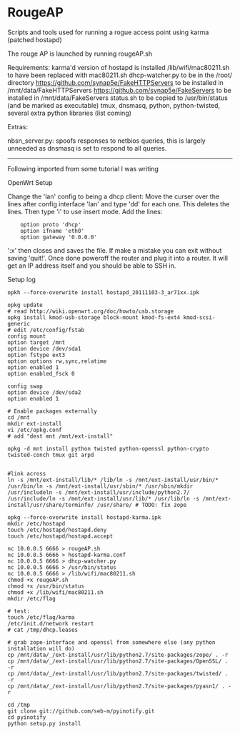 RougeAP
===========

Scripts and tools used for running a rogue access point using karma (patched hostapd)

The rouge AP is launched by running rougeAP.sh

Requirements:
karma'd version of hostapd is installed
/lib/wifi/mac80211.sh to have been replaced with mac80211.sh
dhcp-watcher.py to be in the /root/ directory
https://github.com/synap5e/FakeHTTPServers to be installed in /mnt/data/FakeHTTPServers
https://github.com/synap5e/FakeServers to be installed in /mnt/data/FakeServers
status.sh to be copied to /usr/bin/status (and be marked as executable)
tmux, dnsmasq, python, python-twisted, several extra python libraries (list coming)

Extras:

nbsn_server.py:		spoofs responses to netbios queries, this is largely unneeded as dnsmasq is set to respond to all queries.


---
Following imported from some tutorial I was writing

OpenWrt Setup

Change the 'lan' config to being a dhcp client:
Move the curser over the lines after config interface 'lan' and type 'dd' for each one. This deletes the lines. Then type 'i' to use insert mode. Add the lines:

        option proto 'dhcp'
        option ifname 'eth0'
        option gateway '0.0.0.0'
'<esc>:x<enter>' then closes and saves the file. If make a mistake you can exit without saving '<esc>quit!<enter>'. Once done poweroff the router and plug it into a router. It will get an IP address itself and you should be able to SSH in.


Setup log
```
opkh --force-overwrite install hostapd_20111103-3_ar71xx.ipk

opkg update
# read http://wiki.openwrt.org/doc/howto/usb.storage
opkg install kmod-usb-storage block-mount kmod-fs-ext4 kmod-scsi-generic
# edit /etc/config/fstab
config mount
option target /mnt
option device /dev/sda1
option fstype ext3
option options rw,sync,relatime
option enabled 1
option enabled_fsck 0

config swap
option device /dev/sda2
option enabled 1

# Enable packages externally
cd /mnt
mkdir ext-install
vi /etc/opkg.conf
# add "dest mnt /mnt/ext-install"

opkg -d mnt install python twisted python-openssl python-crypto twisted-conch tmux git arpd


#link across
ln -s /mnt/ext-install/lib/* /lib/ln -s /mnt/ext-install/usr/bin/* /usr/bin/ln -s /mnt/ext-install/usr/sbin/* /usr/sbin/mkdir /usr/includeln -s /mnt/ext-install/usr/include/python2.7/ /usr/include/ln -s /mnt/ext-install/usr/lib/* /usr/lib/ln -s /mnt/ext-install/usr/share/terminfo/ /usr/share/ # TODO: fix zope

opkg --force-overwrite install hostapd-karma.ipk
mkdir /etc/hostapd
touch /etc/hostapd/hostapd.deny
touch /etc/hostapd/hostapd.accept

nc 10.0.0.5 6666 > rougeAP.sh
nc 10.0.0.5 6666 > hostapd-karma.conf
nc 10.0.0.5 6666 > dhcp-watcher.py
nc 10.0.0.5 6666 > /usr/bin/status
nc 10.0.0.5 6666 > /lib/wifi/mac80211.sh
chmod +x rougeAP.sh
chmod +x /usr/bin/status
chmod +x /lib/wifi/mac80211.sh
mkdir /etc/flag

# test:
touch /etc/flag/karma
/etc/init.d/network restart
# cat /tmp/dhcp.leases

# grab zope-interface and openssl from somewhere else (any python installation will do)
cp /mnt/data/_/ext-install/usr/lib/python2.7/site-packages/zope/ . -r
cp /mnt/data/_/ext-install/usr/lib/python2.7/site-packages/OpenSSL/ . -r
cp /mnt/data/_/ext-install/usr/lib/python2.7/site-packages/twisted/ . -r
cp /mnt/data/_/ext-install/usr/lib/python2.7/site-packages/pyasn1/ . -r

cd /tmp
git clone git://github.com/seb-m/pyinotify.git
cd pyinotify
python setup.py install
```
